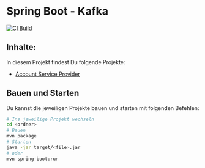 # Spring Boot - Kafka

[![CI Build](https://github.com/ueberfuhr-trainings/spring-boot-kafka-2024-12-19/actions/workflows/ci.yml/badge.svg)](https://github.com/ueberfuhr-trainings/spring-boot-kafka-2024-12-19/actions/workflows/ci.yml)

## Inhalte:

In diesem Projekt findest Du folgende Projekte:

- [Account Service Provider](./account-service-provider)

## Bauen und Starten

Du kannst die jeweiligen Projekte bauen und starten mit folgenden Befehlen:

```bash
# Ins jeweilige Projekt wechseln
cd <ordner>
# Bauen
mvn package
# Starten
java -jar target/<file>.jar
# oder
mvn spring-boot:run
```
